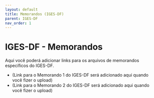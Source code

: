 ```yaml
---
layout: default
title: Memorandos (IGES-DF)
parent: IGES-DF
nav_order: 1
---
```


# IGES-DF - Memorandos

Aqui você poderá adicionar links para os arquivos de memorandos específicos do IGES-DF.

* (Link para o Memorando 1 do IGES-DF será adicionado aqui quando você fizer o upload)
* (Link para o Memorando 2 do IGES-DF será adicionado aqui quando você fizer o upload)
